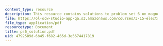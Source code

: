 ```yaml
---
content_type: resource
description: This resource contains solutions to problem set 6 on magnetic fundamentals.
file: https://ol-ocw-studio-app-qa.s3.amazonaws.com/courses/3-15-electrical-optical-magnetic-materials-and-devices-fall-2006/4792509d6b45f682465d3e5674417819_ps6_solution.pdf
file_type: application/pdf
resourcetype: Document
title: ps6_solution.pdf
uid: 4792509d-6b45-f682-465d-3e5674417819
---
```

